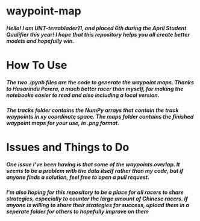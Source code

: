 # waypoint-map

##### Hello! I am UNT-terrablader11, and placed 6th during the April Student Qualifier this year! I hope that this repository helps you all create better models and hopefully win. 

# How To Use

##### The two .ipynb files are the code to generate the waypoint maps. Thanks to Hasarindu Perera, a much better racer than myself, for making the notebooks easier to read and also including a local version.

##### The tracks folder contains the NumPy arrays that contain the track waypoints in xy coordinate space. The maps folder contains the finished waypoint maps for your use, in .png format.

# Issues and Things to Do

##### One issue I've been having is that some of the waypoints overlap. It seems to be a problem with the data itself rather than my code, but if anyone finds a solution, feel free to open a pull request. 

##### I'm also hoping for this repository to be a place for all racers to share strategies, especially to counter the large amount of Chinese racers. If anyone is willing to share their strategies for success, upload them in a seperate folder for others to hopefully improve on them

